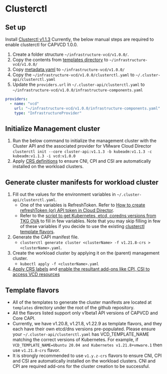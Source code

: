 # Clusterctl 

<a name="clusterctl_set_up"></a>
## Set up
Install [Clusterctl v1.1.3](https://cluster-api.sigs.k8s.io/user/quick-start.html#install-clusterctl)
Currently, the below manual steps are required to enable clusterctl for CAPVCD 1.0.0.

1. Create a folder structure `~/infrastructure-vcd/v1.0.0/`.
2. Copy the contents from [templates directory](https://github.com/vmware/cluster-api-provider-cloud-director/tree/main/templates) to `~/infrastructure-vcd/v1.0.0/`
3. Copy [metadata.yaml](https://github.com/vmware/cluster-api-provider-cloud-director/blob/main/metadata.yaml) to `~/infrastructure-vcd/v1.0.0/`
4. Copy the `~/infrastructure-vcd/v1.0.0/clusterctl.yaml` to `~/.cluster-api/clusterctl.yaml`
5. Update the `providers.url` in `~/.cluster-api/clusterctl.yaml` to `~/infrastructure-vcd/v1.0.0/infrastructure-components.yaml`
```yaml
providers:
  - name: "vcd"
    url: "~/infrastructure-vcd/v1.0.0/infrastructure-components.yaml"
    type: "InfrastructureProvider"
```

<a name="init_management_cluster"></a>
## Initialize Management cluster
1. Run the below command to initialize the management cluster with the Cluster API and the associated provider for VMware Cloud Director
`clusterctl init --core cluster-api:v1.1.3 -b kubeadm:v1.1.3 -c kubeadm:v1.1.3 -i vcd:v1.0.0`
2. Apply [CRS definitions](CRS.md#apply_crs) to ensure CNI, CPI and CSI are automatically installed on the workload clusters.   

<a name="generate_cluster_manifest"></a>
## Generate cluster manifests for workload cluster

1. Fill out the values for the environment variables in `~/.cluster-api/clusterctl.yaml`. 
   - One of the variables is RefreshToken. Refer to [How to create refreshToken (or) API token in Cloud Director](https://docs.vmware.com/en/VMware-Cloud-Director/10.3/VMware-Cloud-Director-Tenant-Portal-Guide/GUID-A1B3B2FA-7B2C-4EE1-9D1B-188BE703EEDE.html).
   - Refer to the [script to get Kubernetes, etcd, coredns versions from TKG OVA](#tkgm_bom) to fill in few variables. Note that you may skip filling
     in few of these variables if you decide to use the existing [clusterctl template flavors](#template_flavors).
2. Generate the CAPI manifest file.
   - `clusterctl generate cluster <clusterName> -f v1.21.8-crs > <clusterName>.yaml`.
3. Create the workload cluster by applying it on the (parent) management cluster.
   - `kubectl apply -f <clusterName>.yaml`
4. [Apply CRS labels](CRS.md#apply_crs_labels) and [enable the resultant add-ons like CPI, CSI to access VCD resources](CRS.md#enable_add_ons)    


<a name="template_flavors"></a>   
## Template flavors

- All of the templates to generate the cluster manifests are located at `templates` directory under the root of the github repository.
- All the flavors listed support only v1beta1 API versions of CAPVCD and Core CAPI.  
- Currently, we have v1.20.8, v1.21.8, v1.22.9 as template flavors, and they each have their own etcd/dns versions pre-populated. 
Please ensure your `~/.cluster-api/clusterctl.yaml` has VCD_TEMPLATE_NAME matching the correct versions of Kubernetes. 
For example, if `VCD_TEMPLATE_NAME=Ubuntu 20.04 and Kubernetes v1.21.8+vmware.1` then use `v1.21.8-crs` flavor.
- It is strongly recommended to use `v1.y.z-crs` flavors to ensure CNI, CPI and CSI are automatically installed on the 
  workload clusters. CNI and CPI are required add-ons for the cluster creation to be successful.
